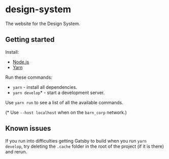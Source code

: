 # design-system

The website for the Design System.

## Getting started

Install:

* [Node.js](https://nodejs.org/en/)
* [Yarn](https://yarnpkg.com/en/)

Run these commands:

* `yarn` - install all dependencies.
* `yarn develop`\* - start a development server.

Use `yarn run` to see a list of all the available commands.

(\* Use `--host localhost` when on the `barn_corp` network.)

## Known issues

If you run into difficulties getting Gatsby to build when you run `yarn develop`, try deleting the `.cache` folder in the root of the project (if it is there) and rerun.
